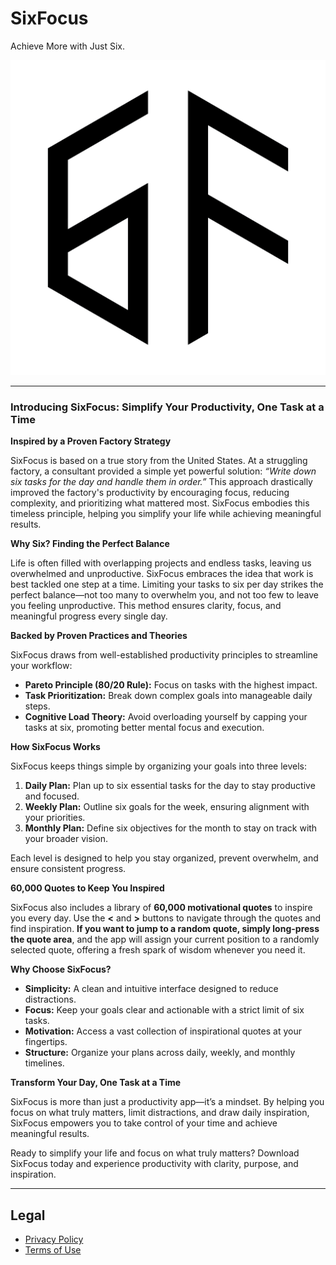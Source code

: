 # SixFocus
Achieve More with Just Six.

<img src="https://github.com/SunKimBusan/SixFocus/blob/main/images/logo_1024.png?raw=true" alt="SixFocus Logo" width="512"/>

---

### Introducing SixFocus: Simplify Your Productivity, One Task at a Time

**Inspired by a Proven Factory Strategy**

SixFocus is based on a true story from the United States. At a struggling factory, a consultant provided a simple yet powerful solution: *“Write down six tasks for the day and handle them in order.”* This approach drastically improved the factory's productivity by encouraging focus, reducing complexity, and prioritizing what mattered most. SixFocus embodies this timeless principle, helping you simplify your life while achieving meaningful results.

**Why Six? Finding the Perfect Balance**

Life is often filled with overlapping projects and endless tasks, leaving us overwhelmed and unproductive. SixFocus embraces the idea that work is best tackled one step at a time. Limiting your tasks to six per day strikes the perfect balance—not too many to overwhelm you, and not too few to leave you feeling unproductive. This method ensures clarity, focus, and meaningful progress every single day.

**Backed by Proven Practices and Theories**

SixFocus draws from well-established productivity principles to streamline your workflow:
- **Pareto Principle (80/20 Rule):** Focus on tasks with the highest impact.
- **Task Prioritization:** Break down complex goals into manageable daily steps.
- **Cognitive Load Theory:** Avoid overloading yourself by capping your tasks at six, promoting better mental focus and execution.

**How SixFocus Works**

SixFocus keeps things simple by organizing your goals into three levels:
1. **Daily Plan:** Plan up to six essential tasks for the day to stay productive and focused.
2. **Weekly Plan:** Outline six goals for the week, ensuring alignment with your priorities.
3. **Monthly Plan:** Define six objectives for the month to stay on track with your broader vision.

Each level is designed to help you stay organized, prevent overwhelm, and ensure consistent progress.

**60,000 Quotes to Keep You Inspired**

SixFocus also includes a library of **60,000 motivational quotes** to inspire you every day. Use the **<** and **>** buttons to navigate through the quotes and find inspiration. **If you want to jump to a random quote, simply long-press the quote area**, and the app will assign your current position to a randomly selected quote, offering a fresh spark of wisdom whenever you need it.

**Why Choose SixFocus?**

- **Simplicity:** A clean and intuitive interface designed to reduce distractions.
- **Focus:** Keep your goals clear and actionable with a strict limit of six tasks.
- **Motivation:** Access a vast collection of inspirational quotes at your fingertips.
- **Structure:** Organize your plans across daily, weekly, and monthly timelines.

**Transform Your Day, One Task at a Time**

SixFocus is more than just a productivity app—it’s a mindset. By helping you focus on what truly matters, limit distractions, and draw daily inspiration, SixFocus empowers you to take control of your time and achieve meaningful results.

Ready to simplify your life and focus on what truly matters? Download SixFocus today and experience productivity with clarity, purpose, and inspiration.

---

## Legal
- [Privacy Policy](https://github.com/SunKimBusan/SixFocus/blob/main/PrivacyPolicy.md)
- [Terms of Use](https://github.com/SunKimBusan/SixFocus/blob/main/TermsOfUse.md)
